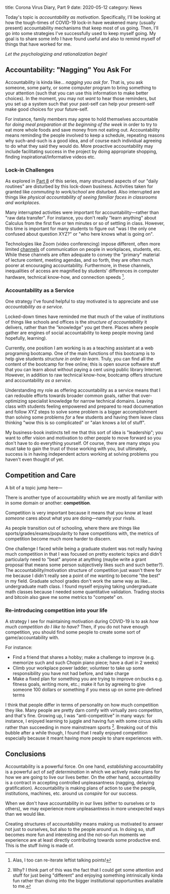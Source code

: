 title: Corona Virus Diary, Part 9
date: 2020-05-12
category: News

Today's topic is *accountability as motivation*. Specifically, I'll be
looking at how the tough-times of COVID-19 lock-in have weakened many
(usually present) accountability mechanisms that keep most of us
going. Then, I'll go into some strategies I've successfully used to
keep myself going. My goal is to share some info I have found useful
and also to remind myself of things that have worked for me.

*Let the psychologizing and rationalization begin!*

Accountability: "Nagging" You Ask For
-------------------------------------

Accountability is kinda like... *nagging you ask for*. That is, you
ask someone, some party, or some computer program to bring something
to your attention (such that you can use this information to make
better choices). In the moment, you may not *want* to hear those
reminders, but you set up a system such that your past-self can help
your present-self make good choices for your future-self.

For instance, family members may agree to hold themselves accountable
for *doing meal preparation at the beginning of the week* in order to
try to eat more whole foods and save money from not eating
out. Accountability means reminding the people involved to keep a
schedule, repeating reasons why such-and-such is a good idea, and of
course each individual agreeing to do what they said they would
do. More proactive accountability may include facilitating success in
the project by doing appropriate shopping, finding
inspirational/informative videos etc.

### Lock-in Challenges

As explored in [Part 8](./corona-virus-008.html) of this series, many
structured aspects of our "daily routines" are disturbed by this
lock-down business. Activities taken for granted like *commuting to
work/school* are disturbed. Also interrupted are things like
*physical accountability of seeing familiar faces in classrooms and
workplaces*.

Many interrupted activities were important for
accountability&mdash;rather than "raw data transfer". For instance,
you don't really "learn anything" about Calculus from the first five
or ten minutes or so of settling in class. However, this time is
important for many students to figure out "was I the only one confused
about question XYZ?" or "who here knows what is going on".

Technologies like Zoom (video conferencing) impose different, often
more limited
[channels](https://captainalan.github.io/language-and-linguistics/essays/channels.html)
of communication on people in workplaces, students, etc. While these
channels are often adequate to convey the "primary" material of
lecture content, meeting agendas, and so forth, they are often much
poorer at encouraging accountability.  Furthermore, in these
channels, inequalities of access are magnified by students'
differences in computer hardware, technical know-how, and connection
speeds [^1].

### Accountability as a Service

One strategy I've found helpful to stay motivated is to appreciate and
use *accountability as a service*.

Locked-down times have reminded me that much of the value of
institutions of things like schools and offices is the *structure of
accountability* it delivers, rather than the "knowledge" you get
there. Places where people gather are engines of social accountability
to keep people moving (and hopefully, learning).

Currently, one position I am working is as a teaching assistant at a
web programing bootcamp. One of the main functions of this bootcamp is
to help give students *structure in order to learn*. Truly, you can
find all the content of the bootcamp for free online; this is open
source software stuff that you can learn about without paying a cent
using public library Internet. However, in addition to raw technical
know-how, bootcamp offers structure and accountability *as a service*.

Understanding my role as offering accountability as a service means
that I can redouble efforts towards broader common goals, rather that
over-optimizing specialist knowledge for narrow technical domains.
Leaving class with students feeling empowered and prepared to read
documenation and follow XYZ steps to solve some problem is a bigger
accomplishment than solving some problems *for* a few students and
having them leave class thinking "wow this is so complicated" or "alan
knows a lot of stuff".

My business-book instincts tell me that this sort of idea is
"leadership"; you want to offer vision and motivation to other people
to move forward so you don't have to do everything yourself. Of
course, there are many steps you must take to gain the trust of those
working with you, but ultimately, success is in having independent
actors working at solving problems you haven't even thought of yet.

Competition and Care
--------------------

A bit of a topic jump here&mdash;

There is another type of accountability which we are mostly all
familiar with in some domain or another: **competition**.

Competition is very important because it means that you know at least
*someone* cares about what you are doing&mdash;namely your rivals.

As people transition out of schooling, where there are things like
sports/grades/exams/popularity to have competitions with, the metrics
of competition become much more harder to discern.

One challenge I faced while being a graduate student was not really
having much competition in that I was focused on pretty esoteric
topics and didn't particularly need to "beat" anyone at anything
(maybe write a grant proposal that means some person subjectively
likes such and such better?). The accountability/motivation structure
of competition just wasn't there for me because I didn't really see a
point of me wanting to become "the best" in my field. Graduate school
grades don't work the same way as like... undergraduate math class.
I found myself enjoying taking undergraduate math classes because I
needed some quantitative validation. Trading stocks and bitcoin also
gave me some metrics to "compete" on.

### Re-introducing competition into your life

A strategy I see for maintaining motivation during COVID-19 is to
ask *how much competition do I like to have?* Then, if you do not have
enough competition, you should find some people to create some sort of
game/accountability with.

For instance:

- Find a friend that shares a hobby; make a challenge to improve
  (e.g. memorize such and such Chopin piano piece; have a duel in 2
  weeks)
- Climb your workplace power ladder; volunteer to take up some
  responsibility you have not had before, and take charge
- Make a fixed plan for something you are trying to improve on:bucks
  e.g. fitness goals, writing more, etc.; make it fun by agreeing to
  give someone 100 dollars or something if you mess up on some
  pre-defined terms

I think that people differ in terms of personality on how much
competition they like. Many people are pretty darn comfy with
virtually zero competiton, and that's fine.  Growing up, I was
"anti-competitive" in many ways: for instance, I enjoyed learning to
juggle and having fun with some circus skills rather than succeeding
in more mainstream sports [^2]. Breaking out of this bubble after a
while though, I found that I really enjoyed competition especially
because it meant having more people to share experiences with.

Conclusions
-----------

Accountability is a powerful force. On one hand, *establishing*
accountability is a powerful act of *self determination* in which we
actively make plans for how we are going to live our lives better. On
the other hand, accountability is a contract in accepting controlled
unpleasantness (nagging, delaying gratification).  Accountability is
making plans of action to use the people, institutions, machines,
etc. around us *conspire* for our success.

When we don't have accountability in our lives (either to ourselves or
to others), we may experience more unpleasantness in more unexpected
ways than we would like. 

Creating structures of accountability means making us motivated to
answer not just to ourselves, but also to the people around us. In
doing so, stuff becomes more fun and interesting and the not-so-fun
moments we experience are at least directly contributing towards some
productive end. This is the stuff living is made of.

[^1]: Alas, I too can re-iterate leftist talking points!
[^2]: Why? I think part of this was the fact that I could get some
      attention and stuff for just being "different" and enjoying
      something intrinsically kinda fun rather than diving into the
      bigger institutional opportunities available to me.
